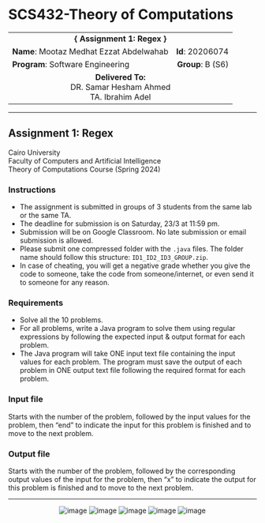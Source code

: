 # SCS432-Theory of Computations

<div align="center">
  <table width="100%">
    <tr>
      <td colspan="2" align="center"><strong>{ Assignment 1: Regex }</strong></td>
    </tr>
    <tr>
      <td align="left"><strong>Name</strong>: Mootaz Medhat Ezzat Abdelwahab</td>
      <td align="right"><strong>Id</strong>: 20206074</td>
    </tr>
    <tr>
      <td align="left"><strong>Program</strong>: Software Engineering</td>
      <td align="right"><strong>Group</strong>: B (S6)</td>
    </tr>
    <tr>
      <td align="center" colspan="2"><strong>Delivered To:</strong><br>DR. Samar Hesham Ahmed<br>TA. Ibrahim Adel</td>
    </tr>
  </table>
</div>

---

## Assignment 1: Regex

Cairo University  
Faculty of Computers and Artificial Intelligence  
Theory of Computations Course (Spring 2024) 

### Instructions

- The assignment is submitted in groups of 3 students from the same lab or the same TA.
- The deadline for submission is on Saturday, 23/3 at 11:59 pm.
- Submission will be on Google Classroom. No late submission or email submission is allowed.
- Please submit one compressed folder with the `.java` files. The folder name should follow this structure: `ID1_ID2_ID3_GROUP.zip`.
- In case of cheating, you will get a negative grade whether you give the code to someone, take the code from someone/internet, or even send it to someone for any reason.

### Requirements

- Solve all the 10 problems.
- For all problems, write a Java program to solve them using regular expressions by following the expected input & output format for each problem.
- The Java program will take ONE input text file containing the input values for each problem. The program must save the output of each problem in ONE output text file following the required format for each problem.

### Input file

Starts with the number of the problem, followed by the input values for the problem, then “end” to indicate the input for this problem is finished and to move to the next problem.

### Output file

Starts with the number of the problem, followed by the corresponding output values of the input for the problem, then “x” to indicate the output for this problem is finished and to move to the next problem.

---

<div align="center">
  <img src="https://github.com/user-attachments/assets/e2311b00-faf4-4912-aa1b-1b3df9e20cb4" alt="image">
  <img src="https://github.com/user-attachments/assets/935d9505-f884-49f6-a136-b7e5683fa93e" alt="image">
  <img src="https://github.com/user-attachments/assets/4c0b36e7-1c5c-4512-a13f-b58fef605112" alt="image">
  <img src="https://github.com/user-attachments/assets/b2e6ff5f-01f3-4c4b-b266-8e026f2d2140" alt="image">
  <img src="https://github.com/user-attachments/assets/2aa00685-1ee0-4d31-a2ce-ca58a0756fb1" alt="image">
</div>
